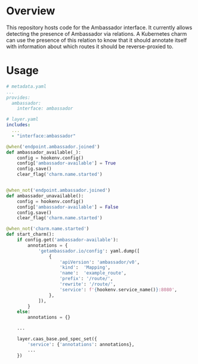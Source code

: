Overview
========

This repository hosts code for the Ambassador interface. It currently
allows detecting the presence of Ambassador via relations. A Kubernetes
charm can use the presence of this relation to know that it should
annotate itself with information about which routes it should be
reverse-proxied to.

Usage
=====

```yaml
# metadata.yaml
...
provides:
  ambassador:
    interface: ambassador
```

```yaml
# layer.yaml
includes:
  ...
  - "interface:ambassador"
```

```python
@when('endpoint.ambassador.joined')
def ambassador_available(_):
    config = hookenv.config()
    config['ambassador-available'] = True
    config.save()
    clear_flag('charm.name.started')


@when_not('endpoint.ambassador.joined')
def ambassador_unavailable():
    config = hookenv.config()
    config['ambassador-available'] = False
    config.save()
    clear_flag('charm.name.started')

@when_not('charm.name.started')
def start_charm():
    if config.get('ambassador-available'):
        annotations = {
            'getambassador.io/config': yaml.dump([
                {
                    'apiVersion': 'ambassador/v0',
                    'kind':  'Mapping',
                    'name':  'example_route',
                    'prefix': '/route/',
                    'rewrite': '/route/',
                    'service': f'{hookenv.service_name()}:8080',
                },
            ]),
        }
    else:
        annotations = {}

    ...

    layer.caas_base.pod_spec_set({
        'service': {'annotations': annotations},
        ...
    })
```
